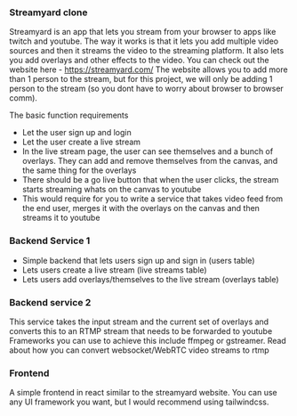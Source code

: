 
### Streamyard clone

Streamyard is an app that lets you stream from your browser to apps like twitch and youtube.
The way it works is that it lets you add multiple video sources and then it streams the video to the streaming platform.
It also lets you add overlays and other effects to the video.
You can check out the website here - https://streamyard.com/
The website allows you to add more than 1 person to the stream, but for this project, we will only be adding 1 person to the stream (so you dont have to worry about browser to browser comm).

The basic function requirements
 - Let the user sign up and login
 - Let the user create a live stream
 - In the live stream page, the user can see themselves and a bunch of overlays. They can add and remove themselves from the canvas, and the same thing for the overlays
 - There should be a go live button that when the user clicks, the stream starts streaming whats on the canvas to youtube
 - This would require for you to write a service that takes video feed from the end user, merges it with the overlays on the canvas and then streams it to youtube

### Backend Service 1
 - Simple backend that lets users sign up and sign in (users table) 
 - Lets users create a live stream (live streams table)
 - Lets users add overlays/themselves to the live stream (overlays table)

### Backend service 2
This service takes the input stream and the current set of overlays and converts this to an RTMP stream that needs to be forwarded to youtube
Frameworks you can use to achieve this include ffmpeg or gstreamer.
Read about how you can convert websocket/WebRTC video streams to rtmp

### Frontend
A simple frontend in react similar to the streamyard website. You can use any UI framework you want, but I would recommend using tailwindcss.
